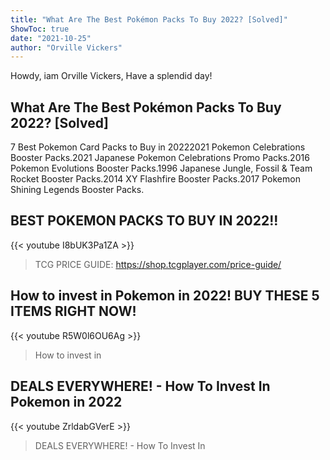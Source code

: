 ```yaml
---
title: "What Are The Best Pokémon Packs To Buy 2022? [Solved]"
ShowToc: true 
date: "2021-10-25"
author: "Orville Vickers" 
---
```


Howdy, iam Orville Vickers, Have a splendid day!
## What Are The Best Pokémon Packs To Buy 2022? [Solved]
 7 Best Pokemon Card Packs to Buy in 20222021 Pokemon Celebrations Booster Packs.2021 Japanese Pokemon Celebrations Promo Packs.2016 Pokemon Evolutions Booster Packs.1996 Japanese Jungle, Fossil & Team Rocket Booster Packs.2014 XY Flashfire Booster Packs.2017 Pokemon Shining Legends Booster Packs.

## BEST POKEMON PACKS TO BUY IN 2022!!
{{< youtube I8bUK3Pa1ZA >}}
>TCG PRICE GUIDE: https://shop.tcgplayer.com/price-guide/

## How to invest in Pokemon in 2022!  BUY THESE 5 ITEMS RIGHT NOW!
{{< youtube R5W0l6OU6Ag >}}
>How to invest in 

## DEALS EVERYWHERE! - How To Invest In Pokemon in 2022
{{< youtube ZrldabGVerE >}}
>DEALS EVERYWHERE! - How To Invest In 

